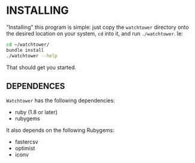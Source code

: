 INSTALLING
==========
"Installing" this program is simple: just copy the `watchtower` directory
onto the desired location on your system, `cd` into it, and run
`./watchtower`. Ie:

```bash
cd ~/watchtower/
bundle install
./watchtower --help
```

That should get you started.

DEPENDENCES
-----------
`Watchtower` has the following dependencies:

* ruby (1.8 or later)
* rubygems

It also depends on the following Rubygems:
* fastercsv
* optimist
* iconv
